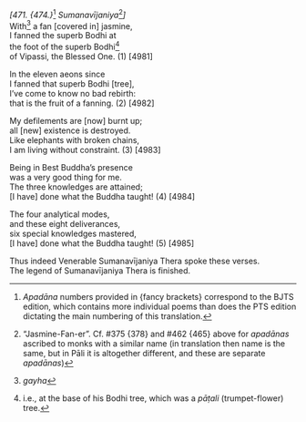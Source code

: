 *\[471. {474.}*[^1] *Sumanavījaniya*[^2]*\]*  
With[^3] a fan \[covered in\] jasmine,  
I fanned the superb Bodhi at  
the foot of the superb Bodhi[^4]  
of Vipassi, the Blessed One. (1) \[4981\]

In the eleven aeons since  
I fanned that superb Bodhi \[tree\],  
I’ve come to know no bad rebirth:  
that is the fruit of a fanning. (2) \[4982\]

My defilements are \[now\] burnt up;  
all \[new\] existence is destroyed.  
Like elephants with broken chains,  
I am living without constraint. (3) \[4983\]

Being in Best Buddha’s presence  
was a very good thing for me.  
The three knowledges are attained;  
\[I have\] done what the Buddha taught! (4) \[4984\]

The four analytical modes,  
and these eight deliverances,  
six special knowledges mastered,  
\[I have\] done what the Buddha taught! (5) \[4985\]

Thus indeed Venerable Sumanavījaniya Thera spoke these verses.  
The legend of Sumanavījaniya Thera is finished.

[^1]: *Apadāna* numbers provided in {fancy brackets} correspond to the BJTS edition, which contains more individual poems than does the PTS edition dictating the main numbering of this translation.

[^2]: “Jasmine-Fan-er”. Cf. \#375 {378} and \#462 {465} above for *apadānas* ascribed to monks with a similar name (in translation then name is the same, but in Pāli it is altogether different, and these are separate *apadānas*)

[^3]: *gayha*

[^4]: i.e., at the base of his Bodhi tree, which was a *pāṭali* (trumpet-flower) tree.
